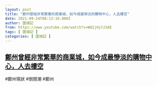 ```yaml
---
layout: post
title: "鄭州曾經非常繁華的商業城，如今成最慘淡的購物中心，人去樓空"
date: 2021-09-24T08:13:19.000Z
author: 圍城記
from: https://www.youtube.com/watch?v=WQ1jHjCzSAE
tags: [ 圍城記 ]
categories: [ 圍城記 ]
---
```

<!--1632471199000-->
[鄭州曾經非常繁華的商業城，如今成最慘淡的購物中心，人去樓空](https://www.youtube.com/watch?v=WQ1jHjCzSAE)
------

<div>
#鄭州現狀 #倒閉潮 #鄭州
</div>
